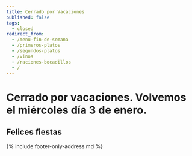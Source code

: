 ```yaml
---
title: Cerrado por Vacaciones
published: false
tags:
  - closed
redirect_from:
  - /menu-fin-de-semana
  - /primeros-platos
  - /segundos-platos
  - /vinos
  - /raciones-bocadillos
  - /
---
```


# Cerrado por vacaciones. Volvemos el miércoles día 3 de enero.

## Felices fiestas


{% include footer-only-address.md %}
